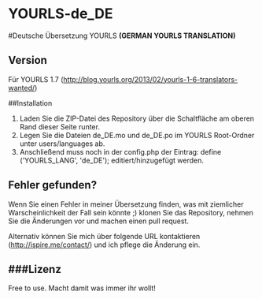 YOURLS-de_DE
============

#Deutsche Übersetzung YOURLS
**(GERMAN YOURLS TRANSLATION)**

## Version

Für YOURLS 1.7 (http://blog.yourls.org/2013/02/yourls-1-6-translators-wanted/)


##Installation

1) Laden Sie die ZIP-Datei des Repository über die Schaltfläche am oberen Rand dieser Seite runter.
2) Legen Sie die Dateien de_DE.mo und de_DE.po im YOURLS Root-Ordner unter users/languages ab.
3) Anschließend muss noch in der config.php der Eintrag: define ('YOURLS_LANG', 'de_DE'); editiert/hinzugefügt werden.

## Fehler gefunden?
Wenn Sie einen Fehler in meiner Übersetzung finden, was mit ziemlicher Warscheinlichkeit der Fall sein könnte ;)
klonen Sie das Repository, nehmen Sie die Änderungen vor und machen einen pull request.

Alternativ können Sie mich über folgende URL kontaktieren (http://ispire.me/contact/) und ich pflege die Änderung ein.

###Lizenz
--------
Free to use. Macht damit was immer ihr wollt!
